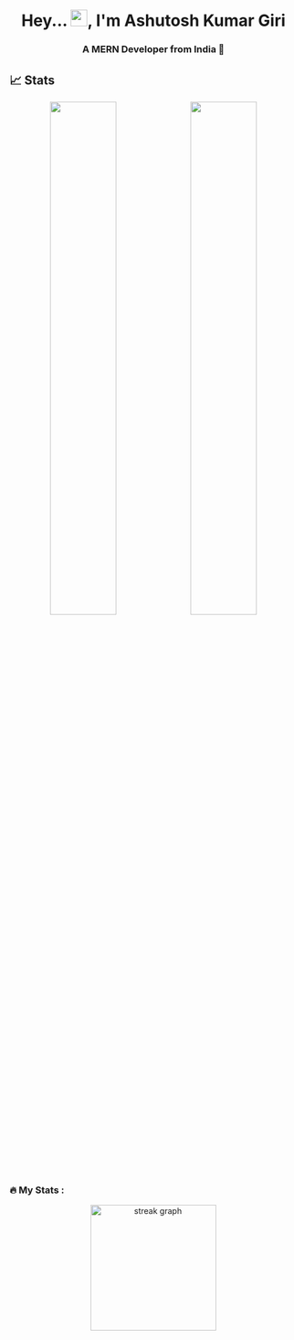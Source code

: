 <h1 align="center">Hey... <img src="https://github.com/TheDudeThatCode/TheDudeThatCode/blob/master/Assets/Hi.gif" width="29">, I'm Ashutosh Kumar Giri</h1>
<h3 align="center">A MERN Developer from India 🚀</h3>

## 📈 Stats
<p align="center">
  <img width="48%" src="https://github-readme-stats.vercel.app/api?username=Ashutosh-1012&show_icons=true&theme=tokyonight" />
  <img width="48%" src="https://github-readme-streak-stats.herokuapp.com/?user=Ashutosh-1012&theme=tokyonight" />
</p>

<h3 align="left">🔥   My Stats :</h3>

<div align="center">
  <img src="https://streak-stats.demolab.com?user=Ashutosh-1012&locale=en&mode=daily&theme=dark&hide_border=false&border_radius=5&order=3" height="220" alt="streak graph"  />
</div>
